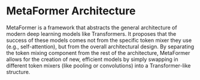 # MetaFormer Architecture

MetaFormer is a framework that abstracts the general architecture of modern deep learning models like Transformers. It proposes that the success of these models comes not from the specific token mixer they use (e.g., self-attention), but from the overall architectural design. By separating the token mixing component from the rest of the architecture, MetaFormer allows for the creation of new, efficient models by simply swapping in different token mixers (like pooling or convolutions) into a Transformer-like structure. 